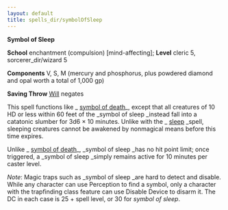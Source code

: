 ```yaml
---
layout: default
title: spells_dir/symbolOfSleep
---
```

 **Symbol of Sleep**

**School** enchantment (compulsion) [mind-affecting]; **Level** cleric 5, sorcerer_dir/wizard 5

**Components** V, S, M (mercury and phosphorus, plus powdered diamond and opal worth a total of 1,000 gp)

**Saving Throw** [Will](../combat#_will) negates

This spell functions like _ [symbol of death](symbolOfDeath#_symbol-of-death)_, except that all creatures of 10 HD or less within 60 feet of the _symbol of sleep _instead fall into a catatonic slumber for 3d6 × 10 minutes. Unlike with the _ [sleep](sleep#_sleep) _spell, sleeping creatures cannot be awakened by nonmagical means before this time expires.

Unlike _ [symbol of death](symbolOfDeath#_symbol-of-death)_, _symbol of sleep _has no hit point limit; once triggered, a _symbol of sleep _simply remains active for 10 minutes per caster level.

_Note_: Magic traps such as _symbol of sleep _are hard to detect and disable. While any character can use Perception to find a symbol, only a character with the trapfinding class feature can use Disable Device to disarm it. The DC in each case is 25 + spell level, or 30 for _symbol of sleep_.

